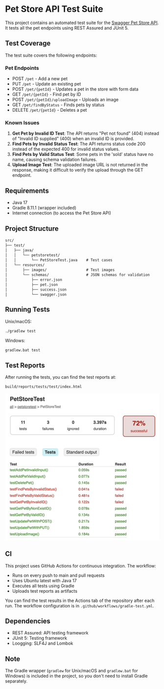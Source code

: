 # Pet Store API Test Suite

This project contains an automated test suite for the [Swagger Pet Store API](https://petstore.swagger.io/). It tests all the pet endpoints using REST Assured and JUnit 5.

## Test Coverage

The test suite covers the following endpoints:

### Pet Endpoints
- POST `/pet` - Add a new pet
- PUT `/pet` - Update an existing pet
- POST `/pet/{petId}` - Updates a pet in the store with form data
- GET `/pet/{petId}` - Find pet by ID
- POST `/pet/{petId}/uploadImage` - Uploads an image
- GET `/pet/findByStatus` - Finds pets by status
- DELETE `/pet/{petId}` - Deletes a pet

### Known Issues

1. **Get Pet by Invalid ID Test**: The API returns "Pet not found" (404) instead of "Invalid ID supplied" (400) when an invalid ID is provided.
2. **Find Pets by Invalid Status Test**: The API returns status code 200 instead of the expected 400 for invalid status values.
3. **Find Pets by Valid Status Test**: Some pets in the 'sold' status have no name, causing schema validation failures.
4. **Upload Image Test**: The uploaded image URL is not returned in the response, making it difficult to verify the upload through the GET endpoint.

## Requirements

- Java 17
- Gradle 8.11.1 (wrapper included)
- Internet connection (to access the Pet Store API)

## Project Structure

```
src/
├── test/
│   ├── java/
│   │   └── petstoretest/
│   │       └── PetStoreTest.java    # Test cases
│   └── resources/
│       ├── images/                  # Test images
│       └── schemas/                 # JSON schemas for validation
│           ├── error.json
│           ├── pet.json
│           ├── success.json
│           └── swagger.json
```

## Running Tests

Unix/macOS:
```bash
./gradlew test
```

Windows:
```cmd
gradlew.bat test
```

## Test Reports

After running the tests, you can find the test reports at:
```
build/reports/tests/test/index.html
```

![Test Report Example](docs/images/test_report.png)

## CI

This project uses GitHub Actions for continuous integration. The workflow:
- Runs on every push to main and pull requests
- Uses Ubuntu latest with Java 17
- Executes all tests using Gradle
- Uploads test reports as artifacts

You can find the test results in the Actions tab of the repository after each run. The workflow configuration is in `.github/workflows/gradle-test.yml`.

## Dependencies

- REST Assured: API testing framework
- JUnit 5: Testing framework
- Loogging: SLF4J and Lombok

## Note

The Gradle wrapper (`gradlew` for Unix/macOS and `gradlew.bat` for Windows) is included in the project, so you don't need to install Gradle separately.
